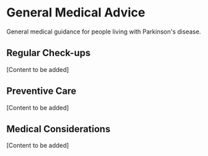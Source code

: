 # General Medical Advice

General medical guidance for people living with Parkinson's disease.

## Regular Check-ups

[Content to be added]

## Preventive Care

[Content to be added]

## Medical Considerations

[Content to be added]